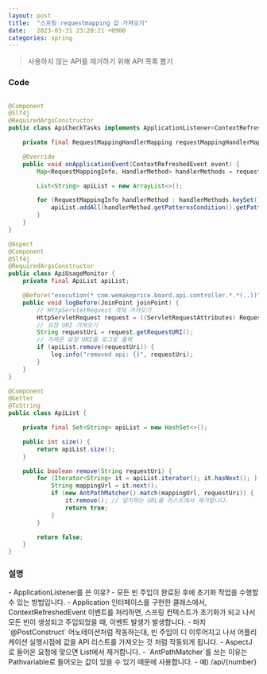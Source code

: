 ```yaml
---
layout: post
title:  "스프링 requestmapping 값 가져오기"
date:   2023-03-31 23:20:21 +0900
categories: spring
---
```


> 사용하지 않는 API를 제거하기 위해 API 목록 뽑기

<h3>Code</h3>

```java

@Component
@Slf4j
@RequiredArgsConstructor
public class ApiCheckTasks implements ApplicationListener<ContextRefreshedEvent> {

    private final RequestMappingHandlerMapping requestMappingHandlerMapping;

    @Override
    public void onApplicationEvent(ContextRefreshedEvent event) {
        Map<RequestMappingInfo, HandlerMethod> handlerMethods = requestMappingHandlerMapping.getHandlerMethods();

        List<String> apiList = new ArrayList<>();

        for (RequestMappingInfo handlerMethod : handlerMethods.keySet()) {
            apiList.addAll(handlerMethod.getPatternsCondition().getPatterns());
        }
    }
}

@Aspect
@Component
@Slf4j
@RequiredArgsConstructor
public class ApiUsageMonitor {
    private final ApiList apiList;

    @Before("execution(* com.wemakeprice.board.api.controller.*.*(..))")
    public void logBefore(JoinPoint joinPoint) {
        // HttpServletRequest 객체 가져오기
        HttpServletRequest request = ((ServletRequestAttributes) RequestContextHolder.currentRequestAttributes()).getRequest();
        // 요청 URI 가져오기
        String requestUri = request.getRequestURI();
        // 가져온 요청 URI를 로그로 출력
        if (apiList.remove(requestUri)) {
            log.info("removed api: {}", requestUri);
        }
    }
}

@Component
@Getter
@ToString
public class ApiList {

    private final Set<String> apiList = new HashSet<>();

    public int size() {
        return apiList.size();
    }

    public boolean remove(String requestUri) {
        for (Iterator<String> it = apiList.iterator(); it.hasNext(); ) {
            String mappingUrl = it.next();
            if (new AntPathMatcher().match(mappingUrl, requestUri)) {
                it.remove(); // 일치하는 URL을 리스트에서 제거합니다.
                return true;
            }
        }

        return false;
    }
}


```

<h3>설명</h3>
- ApplicationListener를 쓴 이유?
  - 모든 빈 주입이 완료된 후에 초기화 작업을 수행할 수 있는 방법입니다.
  - Application 인터페이스를 구현한 클래스에서, ContextRefreshedEvent 이벤트를 처리하면, 스프링 컨텍스트가 초기화가 되고 나서 모든 빈이 생성되고 주입되었을 때, 이벤트 발생가 발생합니다.
- 마치 `@PostConstruct` 어노테이션처럼 작동하는대, 빈 주입이 디 이루어지고 나서 어플리케이션 실행시점에 값을 API 리스트를 가져오는 것 처럼 작동되게 됩니다.
- AspectJ로 들어온 요청에 맞으면 List에서 제거합니다.
- `AntPathMatcher`를 쓰는 이유는 Pathvariable로 들어오는 값이 있을 수 있기 때문에 사용합니다. 
  - 예) /api/{number}